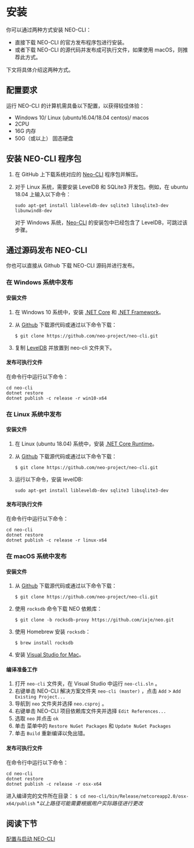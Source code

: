 # 安装

你可以通过两种方式安装 NEO-CLI：

- 直接下载 NEO-CLI 的官方发布程序包进行安装。
- 或者下载 NEO-CLI 的源代码并发布成可执行文件，如果使用 macOS，则推荐此方式。

下文将具体介绍这两种方式。

## 配置要求

运行 NEO-CLI 的计算机需具备以下配置，以获得较佳体验：

- Windows 10/ Linux (ubuntu16.04/18.04  centos)/ macos
- 2CPU
- 16G 内存
- 50G（或以上） 固态硬盘

## 安装 NEO-CLI 程序包

1. 在 GitHub 上下载系统对应的 [Neo-CLI](https://github.com/neo-project/neo-cli/releases) 程序包并解压。

2. 对于 Linux 系统，需要安装 LevelDB 和 SQLite3 开发包。例如，在 ubuntu 18.04 上输入以下命令：

   ```
   sudo apt-get install libleveldb-dev sqlite3 libsqlite3-dev libunwind8-dev
   ```

   对于 Windows 系统，[Neo-CLI](https://github.com/neo-project/neo-cli/releases) 的安装包中已经包含了 LevelDB，可跳过该步骤。  

## 通过源码发布 NEO-CLI 

你也可以直接从 Github 下载 NEO-CLI 源码并进行发布。

### 在 Windows 系统中发布

#### 安装文件

1. 在 Windows 10 系统中，安装 [.NET Core](https://www.microsoft.com/net/download/windows) 和 [.NET Framework](https://www.microsoft.com/net/download/windows)。

2. 从 [Github](https://github.com/neo-project/neo-cli.git) 下载源代码或通过以下命令下载：

   ```
   $ git clone https://github.com/neo-project/neo-cli.git
   ```

3. 复制 [LevelDB](https://github.com/neo-project/leveldb) 并放置到 neo-cli 文件夹下。

#### 发布可执行文件

在命令行中运行以下命令：

```
cd neo-cli
dotnet restore
dotnet publish -c release -r win10-x64
```

### 在 Linux 系统中发布

#### 安装文件

1. 在 Linux (ubuntu 18.04) 系统中，安装 [.NET Core Runtime](https://www.microsoft.com/net/download/linux)。

2. 从 [Github](https://github.com/neo-project/neo-cli.git) 下载源代码或通过以下命令下载：

   ```
   $ git clone https://github.com/neo-project/neo-cli.git
   ```

3. 运行以下命令，安装 levelDB:

   ```
   sudo apt-get install libleveldb-dev sqlite3 libsqlite3-dev
   ```

#### 发布可执行文件

在命令行中运行以下命令：

```
cd neo-cli
dotnet restore
dotnet publish -c release -r linux-x64
```

### 在 macOS 系统中发布

#### 安装文件

1. 从 [Github](https://github.com/neo-project/neo-cli.git) 下载源代码或通过以下命令下载：

   ```
   $ git clone https://github.com/neo-project/neo-cli.git
   ```

2. 使用 `rocksdb` 命令下载 NEO 依赖库：

   ```
   $ git clone -b rocksdb-proxy https://github.com/ixje/neo.git
   ```

3. 使用 Homebrew 安装 `rocksdb`：

   ```
   $ brew install rocksdb
   ```

4. 安装 [Visual Studio for Mac](https://www.visualstudio.com/vs/mac/)。

#### 编译准备工作

1. 打开 `neo-cli` 文件夹，在 Visual Studio 中运行 `neo-cli.sln` 。
2. 右键单击 NEO-CLI 解决方案文件夹 `neo-cli (master)` ，点击 `Add` > `Add Existing Project...`
3. 导航到 `neo` 文件夹并选择  `neo.csproj` 。
4. 右键单击 NEO-CLI 项目依赖库文件夹并选择 `Edit References...`
5. 选取 `neo` 并点击 `ok`
6. 单击 菜单中的 `Restore NuGet Packages` 和 `Update NuGet Packages`
7. 单击  `Build` 重新编译以免出错。

#### 发布可执行文件

在命令行中运行以下命令：

```
cd neo-cli
dotnet restore
dotnet publish -c release -r osx-x64
```

进入编译完的文件所在目录：
`$ cd neo-cli/bin/Release/netcoreapp2.0/osx-x64/publish`
**以上路径可能需要根据用户实际路径进行更改*

## 阅读下节

[配置与启动 NEO-CLI](config.md)

